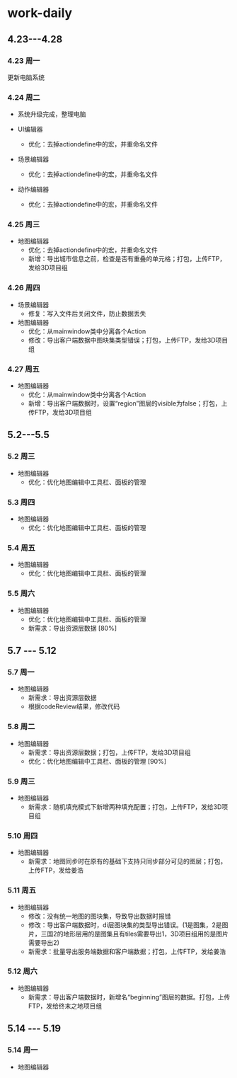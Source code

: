 # work-daily

## 4.23---4.28

### 4.23 周一

  更新电脑系统

### 4.24 周二

* 系统升级完成，整理电脑

* UI编辑器
  * 优化：去掉actiondefine中的宏，并重命名文件

* 场景编辑器
  * 优化：去掉actiondefine中的宏，并重命名文件

* 动作编辑器
  * 优化：去掉actiondefine中的宏，并重命名文件

### 4.25 周三

* 地图编辑器
  * 优化：去掉actiondefine中的宏，并重命名文件
  * 新增：导出城市信息之前，检查是否有重叠的单元格；打包，上传FTP，发给3D项目组

### 4.26 周四

* 场景编辑器
  * 修复：写入文件后关闭文件，防止数据丢失
* 地图编辑器
  * 优化：从mainwindow类中分离各个Action
  * 修改：导出客户端数据中图块集类型错误；打包，上传FTP，发给3D项目组

### 4.27 周五

* 地图编辑器
  * 优化：从mainwindow类中分离各个Action
  * 新增：导出客户端数据时，设置“region”图层的visible为false；打包，上传FTP，发给3D项目组

## 5.2---5.5

### 5.2 周三

* 地图编辑器
  * 优化：优化地图编辑中工具栏、面板的管理

### 5.3 周四

* 地图编辑器
  * 优化：优化地图编辑中工具栏、面板的管理

### 5.4 周五

* 地图编辑器
  * 优化：优化地图编辑中工具栏、面板的管理

### 5.5 周六

* 地图编辑器
  * 优化：优化地图编辑中工具栏、面板的管理
  * 新需求：导出资源层数据 [80%]

## 5.7 --- 5.12

### 5.7 周一

* 地图编辑器
  * 新需求：导出资源层数据 
  * 根据codeReview结果，修改代码

### 5.8 周二

* 地图编辑器
  * 新需求：导出资源层数据；打包，上传FTP，发给3D项目组
  * 优化：优化地图编辑中工具栏、面板的管理 [90%]

### 5.9 周三

* 地图编辑器
  * 新需求：随机填充模式下新增两种填充配置；打包，上传FTP，发给3D项目组

### 5.10 周四

* 地图编辑器
  * 新需求：地图同步时在原有的基础下支持只同步部分可见的图层；打包，上传FTP，发给姜浩

### 5.11 周五

* 地图编辑器
  * 修改：没有统一地图的图块集，导致导出数据时报错
  * 修改：导出客户端数据时，di层图块集的类型导出错误。(1是图集，2是图片，三国2的地形层用的是图集且有tiles需要导出1，3D项目组用的是图片需要导出2)
  * 新需求：批量导出服务端数据和客户端数据；打包，上传FTP，发给姜浩

### 5.12 周六

* 地图编辑器
  * 新需求：导出客户端数据时，新增名“beginning”图层的数据。打包，上传FTP，发给终末之地项目组

## 5.14 --- 5.19

### 5.14 周一

* 地图编辑器
